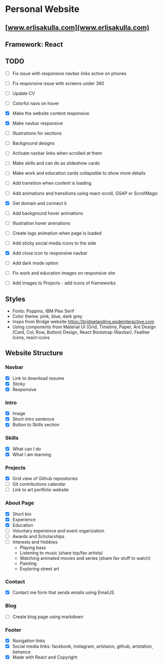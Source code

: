 # Personal Website

## [www.erlisakulla.com](www.erlisakulla.com)

## Framework: React

## TODO
- [ ] Fix issue with responsive navbar links active on phones
- [ ] Fix responsive issue with screens under 360

- [ ] Update CV
- [ ] Colorful navs on hover
- [X] Make the website content responsive
- [X] Make navbar responsive
- [ ] Illustrations for sections
- [ ] Background designs
- [ ] Activate navbar links when scrolled at them
- [ ] Make skills and can do as slideshow cards
- [ ] Make work and education cards collapsible to show more details
- [ ] Add transition when content is loading
- [ ] Add animations and transitions using react-scroll, GSAP or ScrollMagic
- [X] Get domain and connect it
- [ ] Add background hover animations
- [ ] Illustration hover animations
- [ ] Create logo animation when page is loaded 
- [ ] Add sticky social media icons to the side
- [X] Add close icon to responsive navbar
- [ ] Add dark mode option
- [ ] Fix work and education images on responsive site
- [ ] Add images to Projects - add icons of frameworks

## Styles
* Fonts: Poppins, IBM Plex Serif
* Color theme: pink, blue, dark grey
* Inspo from Bridge website https://bridgelanding.qodeinteractive.com
* Using components from Material UI (Grid, Timeline, Paper, Ant Design (Card, Col, Row, Button) Design, React Bootstrap (Navbar), Feather Icons, react-icons

## Website Structure

### Navbar 
- [X] Link to download resume
- [X] Sticky
- [X] Responsive

### Intro 
* [X] Image
* [X] Short intro sentence
* [X] Button to Skills section

### Skills
* [X] What can I do
* [X] What I am learning
 
### Projects
- [X] Grid view of Github repositories
- [ ] Git contributions calendar
- [ ] Link to art portfolio website

### About Page
- [X] Short bio
- [X] Experience 
- [X] Education
- [ ] Voluntary expereince and event organization
- [ ] Awards and Scholarships
- [ ] Interests and Hobbies
    - Playing bass
    - Listening to music (share top/fav artists)
    - Watching animated movies and series (share fav stuff to watch)
    - Painting
    - Exploring street art

### Contact 
- [X] Contact me form that sends emails using EmailJS

### Blog
- [ ] Create blog page using markdown

### Footer
- [X] Navigation links
- [X] Social media links: facebook, instagram, artstaion, github, artstation, behance
- [X] Made with React and Copyright